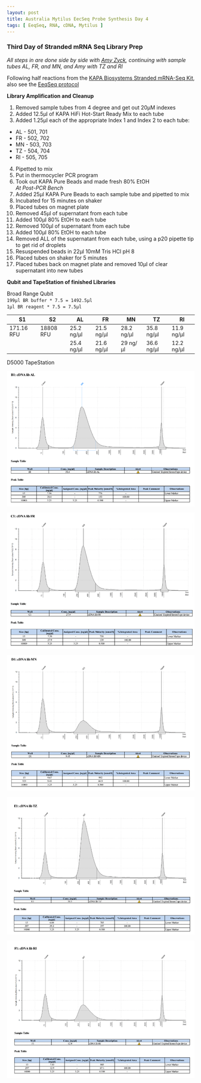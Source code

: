 ```yaml
---
layout: post
title: Australia Mytilus EecSeq Probe Synthesis Day 4
tags: [ EeqSeq, RNA, cDNA, Mytilus ]
---
```


### Third Day of Stranded mRNA Seq Library Prep
_All steps in are done side by side with [Amy Zyck](https://github.com/amaeliazyck), continuing with sample tubes AL, FR, and MN, and Amy with TZ and RI_

Following half reactions from the [KAPA Biosystems Stranded mRNA-Seq Kit](https://www.kapabiosystems.com/product-applications/products/next-generation-sequencing-2/rna-library-preparation-2/kapa-stranded-mrna-seq-kits/#accordion-order), also see the [EeqSeq protocol](https://github.com/jpuritz/EecSeq/blob/master/Protocol.md#stranded-mrna-seq-library-prep)

**Library Amplification and Cleanup**

1. Removed sample tubes from 4 degree and get out 20μM indexes
2. Added 12.5μl of KAPA HiFi Hot-Start Ready Mix to each tube
3. Added 1.25μl each of the appropriate Index 1 and Index 2 to each tube:
  - AL - 501, 701
  - FR - 502, 702
  - MN - 503, 703
  - TZ - 504, 704
  - RI - 505, 705
4. Pipetted to mix
5. Put in thermocycler PCR program
6. Took out KAPA Pure Beads and made fresh 80% EtOH  
_At Post-PCR Bench_  
7. Added 25μl KAPA Pure Beads to each sample tube and pipetted to mix
8. Incubated for 15 minutes on shaker
9. Placed tubes on magnet plate
10. Removed 45μl of supernatant from each tube
11. Added 100μl 80% EtOH to each tube  
12. Removed 100μl of supernatant from each tube
13. Added 100μl 80% EtOH to each tube  
14. Removed ALL of the supernatant from each tube, using a p20 pipette tip to get rid of droplets
15. Resuspended beads in 22μl 10mM Tris HCl pH 8
16. Placed tubes on shaker for 5 minutes
17. Placed tubes back on magnet plate and removed 10μl of clear supernatant into new tubes

**Qubit and TapeStation of finished Libraries**

Broad Range Qubit  
`199μl BR buffer * 7.5 = 1492.5μl`  
`1μl BR reagent * 7.5 = 7.5μl`  

| S1         | S2        | AL         | FR         | MN         | TZ         | RI         |
|------------|-----------|------------|------------|------------|------------|------------|
| 171.16 RFU | 18808 RFU | 25.2 ng/μl | 21.5 ng/μl | 28.2 ng/μl | 35.8 ng/μl | 11.9 ng/μl |
|            |           | 25.4 ng/μl | 21.6 ng/μl | 29 ng/μl   | 36.6 ng/μl | 12.2 ng/μl |

D5000 TapeStation

![1](https://raw.githubusercontent.com/meschedl/MES_Puritz_Lab_Notebook/master/images/ALcDNAlib.png)

![2](https://raw.githubusercontent.com/meschedl/MES_Puritz_Lab_Notebook/master/images/FRcDNAlib.png)

![3](https://raw.githubusercontent.com/meschedl/MES_Puritz_Lab_Notebook/master/images/MNcDNAlib.png)

![4](https://raw.githubusercontent.com/meschedl/MES_Puritz_Lab_Notebook/master/images/TZcDNAlib.png)

![5](https://raw.githubusercontent.com/meschedl/MES_Puritz_Lab_Notebook/master/images/RIcDNAlib.png)
